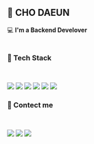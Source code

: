 
## 🌱 **CHO DAEUN** 

💻 **I'm a Backend Develover**    
<br>
<h3>🔧 Tech Stack</h3>
<br>
<p>
<img src="https://img.shields.io/badge/JAVA-20c997?style=flat-square&logo=Java&logoColor=white"/> <img src="https://img.shields.io/badge/Javascript-yellow?style=flat-square&logo=Javascript&logoColor=white"/> <img src="https://img.shields.io/badge/Spring-green?style=flat-square&logo=Spring&logoColor=white"/> <img src="https://img.shields.io/badge/Oracle-red?style=flat-square&logo=Oracle&logoColor=white"/> <img src="https://img.shields.io/badge/CSS3-blue?style=flat-square&logo=CSS3&logoColor=white"/> <img src="https://img.shields.io/badge/HTML5-orange?style=flat-square&logo=HTML5&logoColor=white"/> 
</p>


<h3>🐥 Contect me</h3>
<br>
<p>
<a href="https://lucky-nannyberry-ebc.notion.site/cc505efd5ee4431a916e98cbd0ee8f85" target="_blank"><img src="https://img.shields.io/badge/Notion-white?style=flat-square&logo=notion&logoColor=black"/></a>  
  <a href="https://github.com/daeunjjj" target="_blank"><img src="https://img.shields.io/badge/github-black?style=flat-square&logo=github&logoColor=white"/></a> 
  <a href="mailto:dalam0990@gmail.com" target="_blank"><img src="https://img.shields.io/badge/Gmail-red?style=flat-square&logo=gmail&logoColor=white"/></a> 
</p>

<!--
**daeunjjj/daeunjjj** is a ✨ _special_ ✨ repository because its `README.md` (this file) appears on your GitHub profile.

Here are some ideas to get you started:

- 🔭 I’m currently working on ...
- 🌱 I’m currently learning ...
- 👯 I’m looking to collaborate on ...
- 🤔 I’m looking for help with ...
- 💬 Ask me about ...
- 📫 How to reach me: ...
- 😄 Pronouns: ...
- ⚡ Fun fact: ...
-->
